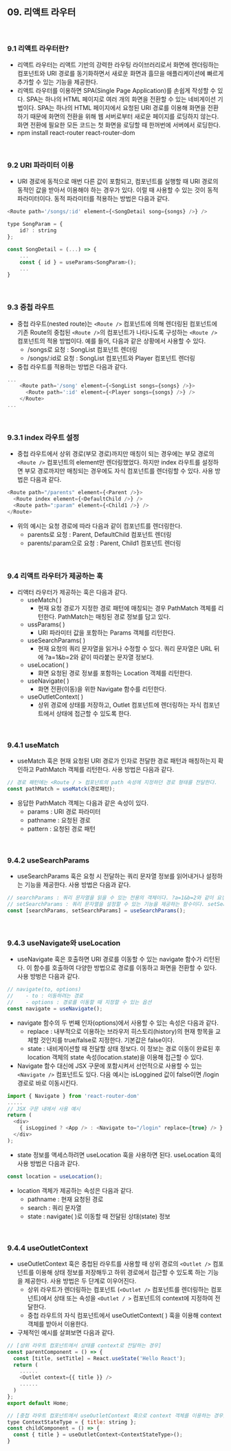## 09. 리액트 라우터

<br>

### 9.1 리액트 라우터란?

- 리액트 라우터는 리액트 기반의 강력한 라우팅 라이브러리로서 화면에 렌더링하는 컴포넌트와 URI 경로를 동기화하면서 새로운 화면과 흘므을 애플리케이션에 빠르게 추가할 수 있는 기능을 제공한다.
- 리액트 라우터를 이용하면 SPA(Single Page Application)를 손쉽게 작성할 수 있다. SPA는 하나의 HTML 페이지로 여러 개의 화면을 전환할 수 있는 네비게이션 기법이다. SPA는 하나의 HTML 페이지에서 요청된 URI 경로를 이용해 화면을 전환하기 때문에 화면의 전환을 위해 웹 서버로부터 새로운 페이지를 로딩하지 않는다. 화면 전환에 필요한 모든 코드는 첫 화면을 로딩할 때 한꺼번에 서버에서 로딩한다.
- npm install react-router react-router-dom

<br>

### 9.2 URI 파라미터 이용

- URI 경로에 동적으로 매번 다른 값이 포함되고, 컴포넌트를 실행할 때 URI 경로의 동적인 값을 받아서 이용해야 하는 경우가 있다. 이럴 때 사용할 수 있는 것이 동적 파라미터이다. 동적 파라미터를 적용하는 방법은 다음과 같다.

```javascript
<Route path='/songs/:id' element={<SongDetail song={songs} />} />

type SongParam = {
    id? : string
};

const SongDetail = (...) => {
    ...
    const { id } = useParams<SongParam>();
    ...
}
```

<br>

### 9.3 중첩 라우트

- 중첩 라우트(nested route)는 `<Route />` 컴포넌트에 의해 렌더링된 컴포넌트에 기존 Route의 중첩된 `<Route />`의 컴포넌트가 나타나도록 구성하는 `<Route />` 컴포넌트의 적용 방법이다. 예를 들어, 다음과 같은 상황에서 사용할 수 있다.
  - /songs로 요청 : SongList 컴포넌트 렌더링
  - /songs/:id로 요청 : SongList 컴포넌트와 Player 컴포넌트 렌더링
- 중첩 라우트를 적용하는 방법은 다음과 같다.

```javascript
...
    <Route path='/song' element={<SongList songs={songs} />}>
      <Route path=':id' element={<Player songs={songs} />} />
    </Route>
...
```

<br>

### 9.3.1 index 라우트 설정

- 중첩 라우트에서 상위 경로(부모 경로)까지만 매칭이 되는 경우에는 부모 경로의 `<Route />` 컴포넌트의 element만 렌더링했었다. 하지만 index 라우트를 설정하면 부모 경로까지만 매칭되는 경우에도 자식 컴포넌트를 렌더링할 수 있다. 사용 방법은 다음과 같다.

```javascript
<Route path="/parents" element={<Parent />}>
  <Route index element={<DefaultChild />} />
  <Route path=":param" element={<Child1 />} />
</Route>
```

- 위의 예시는 요청 경로에 따라 다음과 같이 컴포넌트를 렌더링한다.
  - parents로 요청 : Parent, DefaultChild 컴포넌트 렌더링
  - parents/:param으로 요청 : Parent, Child1 컴포넌트 렌더링

<br>

### 9.4 리액트 라우터가 제공하는 훅

- 리액터 라우터가 제공하는 훅은 다음과 같다.
  - useMatch( )
    - 현재 요청 경로가 지정한 경로 패턴에 매칭되는 경우 PathMatch 객체를 리턴한다. PathMatch는 매칭된 경로 정보를 담고 있다.
  - ussParams( )
    - URI 파라미터 값을 포함하는 Params 객체를 리턴한다.
  - useSearchParams( )
    - 현재 요청의 쿼리 문자열을 읽거나 수정할 수 있다. 쿼리 문자열은 URL 뒤에 ?a=1&b=2와 같이 따라붙는 문자열 정보다.
  - useLocation( )
    - 화면 요청된 경로 정보를 포함하는 Location 객체를 리턴한다.
  - useNavigate( )
    - 화면 전환(이동)을 위한 Navigate 함수를 리턴한다.
  - useOutletContext( )
    - 상위 경로에 상태를 저장하고, Outlet 컴포넌트에 렌더링하는 자식 컴포넌트에서 상태에 접근할 수 있도록 한다.

<br>

### 9.4.1 useMatch

- useMatch 훅은 현재 요청된 URI 경로가 인자로 전달한 경로 패턴과 매칭하는지 확인하고 PathMatch 객체를 리턴한다. 사용 방법은 다음과 같다.

```javascript
// 경로 패턴에는 <Route / > 컴포넌트의 path 속성에 지정하던 경로 형태를 전달한다.
const pathMatch = useMatck(경로패턴);
```

- 응답한 PathMatch 객체는 다음과 같은 속성이 있다.
  - params : URI 경로 파라미터
  - pathname : 요청된 경로
  - pattern : 요청된 경로 패턴

<br>

### 9.4.2 useSearchParams

- useSearchParams 훅은 요청 시 전달하는 쿼리 문자열 정보를 읽어내거나 설정하는 기능을 제공한다. 사용 방법은 다음과 같다.

```javascript
// searchParams : 쿼리 문자열을 읽을 수 있는 전용의 객체이다. ?a=1&b=2와 같이 요청한 경우 searchParams.get('a)와 같이 값에 접근할 수 있다.
// setSearchParams : 쿼리 문자열을 설정할 수 있는 기능을 제공하는 함수이다. setSeatchParams({ a: 3, b: 4 })와 같이 설정할 수 있다.
const [searchParams, setSearchParams] = useSearchParams();
```

<br>

### 9.4.3 useNavigate와 useLocation

- useNavigate 훅은 호출하면 URI 경로를 이동할 수 있는 navigate 함수가 리턴된다. 이 함수를 호출하여 다양한 방법으로 경로를 이동하고 화면을 전환할 수 있다. 사용 방벙은 다음과 같다.

```javascript
// navigate(to, options)
//    - to : 이동하려는 경로
//    - options : 경로를 이동할 때 지정할 수 있는 옵션
const navigate = useNavigate();
```

- navigate 함수의 두 번째 인자(options)에서 사용할 수 있는 속성은 다음과 같다.
  - replace : 내부적으로 이용하는 브라우저 히스토리(history)의 현재 항목을 교체할 것인지를 true/false로 지정한다. 기본값은 false이다.
  - state : 내비게이션할 때 전달할 상태 정보다. 이 정보는 경로 이동이 완료된 후 location 객체의 state 속성(location.state)을 이용해 접근할 수 있다.
- Navigate 함수 대신에 JSX 구문에 포함시켜서 선언적으로 사용할 수 있는 `<Navigate />` 컴포넌트도 있다. 다음 예시는 isLoggined 값이 false이면 /login 경로로 바로 이동시킨다.

```javascript
import { Navigate } from 'react-router-dom'
.....
// JSX 구문 내에서 사용 예시
return (
  <div>
    { isLoggined ? <App /> : <Navigate to="/login" replace={true} /> }
  </div>
);
```

- state 정보를 액세스하려면 useLocation 훅을 사용하면 된다. useLocation 훅의 사용 방법은 다음과 같다.

```javascript
const location = useLocation();
```

- location 객체가 제공하는 속성은 다음과 같다.
  - pathname : 현재 요청된 경로
  - search : 쿼리 문자열
  - state : navigate( )로 이동할 때 전달된 상태(state) 정보

<br>

### 9.4.4 useOutletContext

- useOutletContext 훅은 중첩된 라우트를 사용할 때 상위 경로의 `<Outlet />` 컴포넌트를 이용해 상태 정보를 저장해두고 하위 경로에서 접근할 수 있도록 하는 기능을 제공한다. 사용 방법은 두 단계로 이우어진다.
  - 상위 라우트가 렌더링하는 컴포넌트 (`<Outlet />` 컴포넌트를 렌더링하는 컴포넌트)에서 상태 또는 속성을 `<Outlet / >` 컴포넌트의 context에 지정하여 전달한다.
  - 중첩 라우트의 자식 컴포넌트에서 useOutletContext( ) 훅을 이용해 context 객체를 받아서 이용한다.
- 구체적인 예시를 살펴보면 다음과 같다.

```javascript
// [상위 라우트 컴포넌트에서 상태를 context로 전달하는 경우]
const parentComponent = () => {
  const [title, setTitle] = React.useState('Hello React');
  return (
    ......
    <Outlet context={{ title }} />
    ......
  )
};
export default Home;

// [중첩 라우트 컴포넌트에서 useOutletContext 훅으로 context 객체를 이용하는 경우]
type ContextStateType = { title: string };
const childComponent = () => {
  const { title } = useOutletContext<ContextStateType>();
}
```
